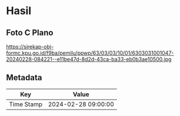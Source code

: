 # Hasil

## Foto C Plano

https://sirekap-obj-formc.kpu.go.id/f9ba/pemilu/ppwp/63/03/03/10/01/6303031001047-20240228-084221--e11be47d-8d2d-43ca-ba33-eb0b3ae10500.jpg


## Metadata

| Key        | Value               |
| ---------- | ------------------- |
| Time Stamp | 2024-02-28 09:00:00 |



